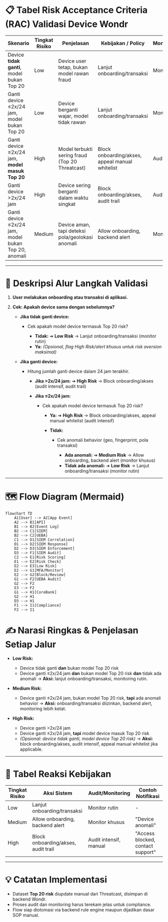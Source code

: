 # 📋 **Tabel Risk Acceptance Criteria (RAC) Validasi Device Wondr**

| Skenario                                             | Tingkat Risiko | Penjelasan                                       | Kebijakan / Policy                              | Monitoring/Audit |
| ---------------------------------------------------- | -------------- | ------------------------------------------------ | ----------------------------------------------- | ---------------- |
| Device **tidak ganti**, model bukan Top 20           | Low            | Device user tetap, bukan model rawan fraud       | Lanjut onboarding/transaksi                     | Monitor rutin    |
| Ganti device ≤2x/24 jam, model bukan Top 20          | Low            | Device berganti wajar, model tidak rawan         | Lanjut onboarding/transaksi                     | Monitor rutin    |
| Ganti device ≤2x/24 jam, **model masuk Top 20**      | High           | Model terbukti sering fraud (Top 20 Threatcast)  | Block onboarding/akses, appeal manual whitelist | Audit intensif   |
| Ganti device >2x/24 jam                              | High           | Device sering berganti dalam waktu singkat       | Block onboarding/akses, audit trail             | Audit intensif   |
| Ganti device ≤2x/24 jam, model bukan Top 20, anomali | Medium         | Device aman, tapi deteksi pola/geolokasi anomali | Allow onboarding, backend alert                 | Monitor khusus   |

---

# 🔄 **Deskripsi Alur Langkah Validasi**

1. **User melakukan onboarding atau transaksi di aplikasi.**
2. **Cek: Apakah device sama dengan sebelumnya?**

   * **Jika tidak ganti device:**

     * Cek apakah model device termasuk Top 20 risk?

       * **Tidak:**
         ➔ **Low Risk** → Lanjut onboarding/transaksi (monitor rutin)
       * **Ya:**
         *(Opsional, flag High Risk/alert khusus untuk risk aversion maksimal)*
   * **Jika ganti device:**

     * Hitung jumlah ganti device dalam 24 jam terakhir.

       * **Jika >2x/24 jam:**
         ➔ **High Risk** → Block onboarding/akses (audit intensif, audit trail)
       * **Jika ≤2x/24 jam:**

         * Cek apakah model device termasuk Top 20 risk?

           * **Ya:**
             ➔ **High Risk** → Block onboarding/akses, appeal manual whitelist (audit intensif)
           * **Tidak:**

             * Cek anomali behavior (geo, fingerprint, pola transaksi)

               * **Ada anomali:**
                 ➔ **Medium Risk** → Allow onboarding, backend alert (monitor khusus)
               * **Tidak ada anomali:**
                 ➔ **Low Risk** → Lanjut onboarding/transaksi (monitor rutin)

---

# 🗺️ **Flow Diagram (Mermaid)**

```mermaid
flowchart TD
    A1[User] --> A2[App Event]
    A2 --> B1[API]
    B1 --> B2[Event Log]
    B2 --> C1[SIEM]
    B2 --> C2[UEBA]
    C1 --> D1[SIEM Correlation]
    D1 --> D2[SIEM Response]
    D2 --> D3[SIEM Enforcement]
    D3 --> F1[SIEM Audit]
    C2 --> E1[Risk Scoring]
    E1 --> E2[Risk Check]
    E2 --> E3[Low Risk]
    E2 --> G1[MFA/Monitor]
    E2 --> G2[Block/Review]
    G1 --> F2[UEBA Audit]
    G2 --> F2
    E3 --> F2
    G1 --> H1[CoreBank]
    G2 --> H1
    D3 --> H1
    F1 --> I1[Compliance]
    F2 --> I1

```

# ✍️ **Narasi Ringkas & Penjelasan Setiap Jalur**

* **Low Risk:**

  * Device tidak ganti **dan** bukan model Top 20 risk
  * Device ganti ≤2x/24 jam **dan** bukan model Top 20 risk **dan** tidak ada anomali
    → **Aksi:** lanjut onboarding/transaksi, monitoring rutin.

* **Medium Risk:**

  * Device ganti ≤2x/24 jam, bukan model Top 20 risk, **tapi** ada anomali behavior
    → **Aksi:** onboarding/transaksi diizinkan, backend alert, monitoring lebih ketat.

* **High Risk:**

  * Device ganti >2x/24 jam
  * Device ganti ≤2x/24 jam, **tapi** model device masuk Top 20 risk
  * *(Opsional: device tidak ganti, model device Top 20 risk)*
    → **Aksi:** block onboarding/akses, audit intensif, appeal manual whitelist jika applicable.

---

# 🚦 **Tabel Reaksi Kebijakan**

| Tingkat Risiko | Aksi Sistem                         | Audit/Monitoring       | Contoh Notifikasi                 |
| -------------- | ----------------------------------- | ---------------------- | --------------------------------- |
| Low            | Lanjut onboarding/transaksi         | Monitor rutin          | -                                 |
| Medium         | Allow onboarding, backend alert     | Monitor khusus         | "Device anomali"                  |
| High           | Block onboarding/akses, audit trail | Audit intensif, manual | "Access blocked, contact support" |

---

# 💡 **Catatan Implementasi**

* Dataset **Top 20 risk** diupdate manual dari Threatcast, disimpan di backend Wondr.
* Proses audit dan monitoring harus terekam jelas untuk compliance.
* Flow siap diotomasi via backend rule engine maupun dijadikan dasar SOP manual.

